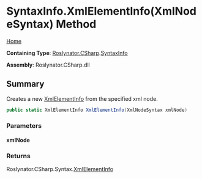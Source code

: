 # SyntaxInfo\.XmlElementInfo\(XmlNodeSyntax\) Method <a name="_Top"></a>

[Home](../../../../README.md)

**Containing Type**: [Roslynator.CSharp](../../README.md#_Top)\.[SyntaxInfo](../README.md#_Top)

**Assembly**: Roslynator\.CSharp\.dll

## Summary

Creates a new [XmlElementInfo](../../Syntax/XmlElementInfo/README.md#_Top) from the specified xml node\.

```csharp
public static XmlElementInfo XmlElementInfo(XmlNodeSyntax xmlNode)
```

### Parameters

#### xmlNode

### Returns

Roslynator\.CSharp\.Syntax\.[XmlElementInfo](../../Syntax/XmlElementInfo/README.md#_Top)


